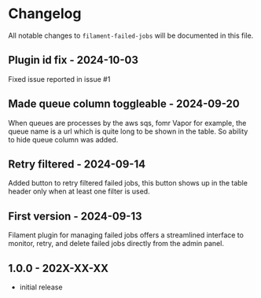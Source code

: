 # Changelog

All notable changes to `filament-failed-jobs` will be documented in this file.

## Plugin id fix - 2024-10-03

Fixed issue reported in issue #1

## Made queue column toggleable - 2024-09-20

When queues are processes by the aws sqs, fomr Vapor for example, the queue name is a url which is quite long to be shown in the table. So ability to hide queue column was added.

## Retry filtered - 2024-09-14

Added button to retry filtered failed jobs, this button shows up in the table header only when at least one filter is used.

## First version - 2024-09-13

Filament plugin for managing failed jobs offers a streamlined interface to monitor, retry, and delete failed jobs directly from the admin panel.

## 1.0.0 - 202X-XX-XX

- initial release
